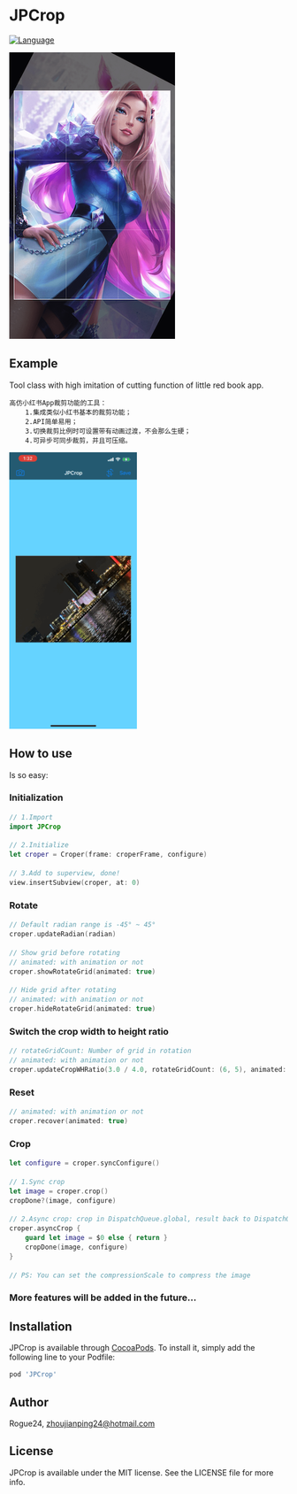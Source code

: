 # JPCrop

[![Language](http://img.shields.io/badge/language-Swift-brightgreen.svg?style=flat)](https://developer.apple.com/Swift)

![effect](https://github.com/Rogue24/JPCover/raw/master/JPCrop/cover.png)

## Example

Tool class with high imitation of cutting function of little red book app.

    高仿小红书App裁剪功能的工具：
        1.集成类似小红书基本的裁剪功能；
        2.API简单易用；
        3.切换裁剪比例时可设置带有动画过渡，不会那么生硬；
        4.可异步可同步裁剪，并且可压缩。
        
![example](https://github.com/Rogue24/JPCover/raw/master/JPCrop/example.gif)

## How to use

Is so easy:

### Initialization
```swift
// 1.Import
import JPCrop

// 2.Initialize
let croper = Croper(frame: croperFrame, configure)

// 3.Add to superview, done!
view.insertSubview(croper, at: 0)
```

### Rotate
```swift
// Default radian range is -45° ~ 45°
croper.updateRadian(radian)

// Show grid before rotating
// animated: with animation or not
croper.showRotateGrid(animated: true)

// Hide grid after rotating
// animated: with animation or not
croper.hideRotateGrid(animated: true)
```

### Switch the crop width to height ratio
```swift
// rotateGridCount: Number of grid in rotation
// animated: with animation or not
croper.updateCropWHRatio(3.0 / 4.0, rotateGridCount: (6, 5), animated: true)
```

### Reset
```swift
// animated: with animation or not
croper.recover(animated: true)
```

### Crop
```swift
let configure = croper.syncConfigure()

// 1.Sync crop
let image = croper.crop() 
cropDone?(image, configure)

// 2.Async crop: crop in DispatchQueue.global, result back to DispatchQueue.main 
croper.asyncCrop {
    guard let image = $0 else { return }
    cropDone(image, configure)
}

// PS: You can set the compressionScale to compress the image
```

### More features will be added in the future...

## Installation

JPCrop is available through [CocoaPods](https://cocoapods.org). To install
it, simply add the following line to your Podfile:

```ruby
pod 'JPCrop'
```

## Author

Rogue24, zhoujianping24@hotmail.com

## License

JPCrop is available under the MIT license. See the LICENSE file for more info.
